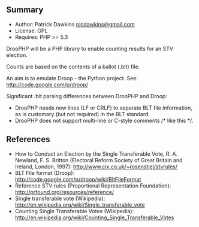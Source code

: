 Summary
-------
* Author: Patrick Dawkins <pjcdawkins@gmail.com>
* License: GPL
* Requires: PHP >= 5.3

DrooPHP will be a PHP library to enable counting results for an STV election.

Counts are based on the contents of a ballot (.blt) file.

An aim is to emulate Droop - the Python project. See:
http://code.google.com/p/droop/

Significant .blt parsing differences between DrooPHP and Droop:
* DrooPHP needs new lines (LF or CRLF) to separate BLT file information, as is
  customary (but not required) in the BLT standard.
* DrooPHP does not support multi-line or C-style comments /* like this */.

References
----------
* How to Conduct an Election by the Single Transferable Vote, R. A. Newland,
  F. S. Britton (Electoral Reform Society of Great Britain and Ireland, London,
  1997):
  http://www.cix.co.uk/~rosenstiel/stvrules/
* BLT File format (Droop):
  http://code.google.com/p/droop/wiki/BltFileFormat
* Reference STV rules (Proportional Representation Foundation):
  http://prfound.org/resources/reference/
* Single transferable vote (Wikipedia):
  http://en.wikipedia.org/wiki/Single_transferable_vote
* Counting Single Transferable Votes (Wikipedia):
  http://en.wikipedia.org/wiki/Counting_Single_Transferable_Votes
